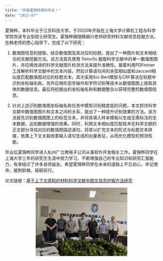```yaml
---
title: "恭喜夏锦桦顺利毕业！"
date: "2023-07"
---
```



夏锦桦，本科毕业于江苏科技大学，于2020年开始在上海大学计算机工程与科学学院攻读专业型硕士研究生。夏锦桦跟随韩越兴老师研究材料文献信息挖掘方法，在韩老师的悉心指导下，完成了以下研究：

1. 数值图信息的提取。结合数值图及其对应的标题，提出了一种图片和文本相结合的文献挖掘方法。该方法首先使用 Yolov5s 截取科学文献中的单一数值图图片，并应用改进的科学文献图片检测方法来提升准确性。接着利用PDFminer 工具解析科学文献中的文本内容。然后计算语句间的余弦相似度和Jaccard相似度匹配数值图对应的标题文本。其次采用Sci-Bert模型与CRF算法在标题中识别坐标轴名称。另外应用形态学操作和字符识别等技术从数值图图上提取具体的数据信息。最后将挖掘出的坐标轴名称和数据整合以获得完整的数值图信息。

2. 针对上述识别数值图坐标轴名称任务中模型识别精度低的问题，本文抓住科学文献中数值图图片和文本之间的关系，提出了一种提升识别效果的方法。该方法首先识别数值图图上的标签文本，并将其填入样本模板以生成无需标注的文本数据，达到数据增强的效果。同时，利用文本相似度匹配技术在科学文献的正文部分寻找对应的数值图描述语句，将其以扩充文本的形式与标题文本拼接，依靠上下文关联改善输入语句生成的向量表征，从而优化模型的预测性能。

毕业后夏锦桦同学进入杭州广立微电子公司从事软件开发相关工作。夏锦桦同学在上海大学三年的研究生生涯中努力学习，不断增强自己的专业知识和研究汇报能力，有幸结识了许多良师益友。希望夏锦桦同学在未来的道路上不忘初心，牢记使命，披荆斩棘，砥砺前行。

论文链接：[基于上下文感知的材料科学文献中图文信息挖掘方法研究](/paper/2023/xiajinghua.pdf)

<p align="center">
  <img src="/images/indexPic/2023/xiajinhua.jpg" alt="夏锦桦照片" style="width:60%">
</p>